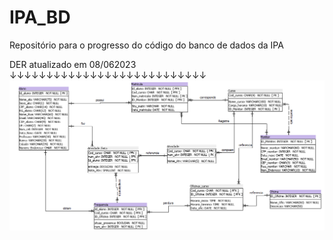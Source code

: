 # IPA_BD
Repositório para o progresso do código do banco de dados da IPA

DER atualizado em 08/062023
↓↓↓↓↓↓↓↓↓↓↓↓↓↓↓↓↓↓↓↓↓↓↓↓↓↓↓
![image](https://raw.githubusercontent.com/LBorges13/IPA_BD/main/SIPA_DER.png)

